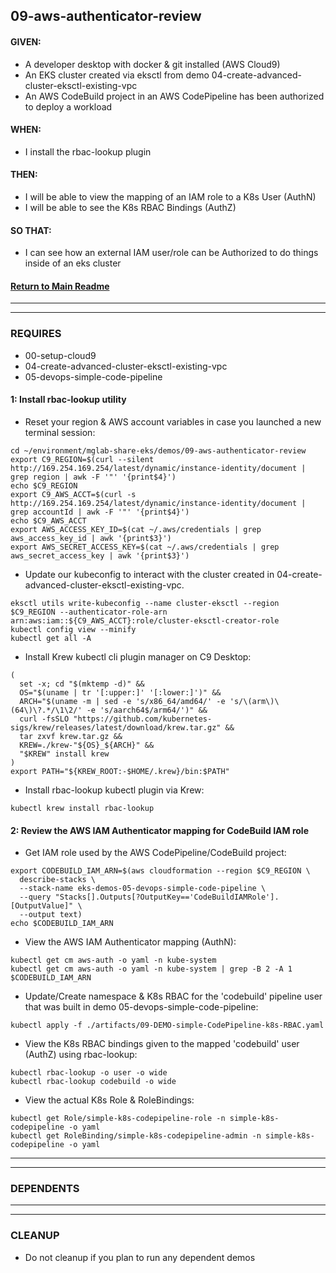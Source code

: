## 09-aws-authenticator-review
#### GIVEN:
  - A developer desktop with docker & git installed (AWS Cloud9)
  - An EKS cluster created via eksctl from demo 04-create-advanced-cluster-eksctl-existing-vpc
  - An AWS CodeBuild project in an AWS CodePipeline has been authorized to deploy a workload

#### WHEN:
  - I install the rbac-lookup plugin

#### THEN:
  - I will be able to view the mapping of an IAM role to a K8s User (AuthN)
  - I will be able to see the K8s RBAC Bindings (AuthZ)
#### SO THAT:
  - I can see how an external IAM user/role can be Authorized to do things inside of an eks cluster

#### [Return to Main Readme](https://github.com/virtmerlin/mglab-share-eks#demos)

---------------------------------------------------------------
---------------------------------------------------------------
### REQUIRES
- 00-setup-cloud9
- 04-create-advanced-cluster-eksctl-existing-vpc
- 05-devops-simple-code-pipeline

#### 1: Install rbac-lookup utility
- Reset your region & AWS account variables in case you launched a new terminal session:
```
cd ~/environment/mglab-share-eks/demos/09-aws-authenticator-review
export C9_REGION=$(curl --silent http://169.254.169.254/latest/dynamic/instance-identity/document |  grep region | awk -F '"' '{print$4}')
echo $C9_REGION
export C9_AWS_ACCT=$(curl -s http://169.254.169.254/latest/dynamic/instance-identity/document | grep accountId | awk -F '"' '{print$4}')
echo $C9_AWS_ACCT
export AWS_ACCESS_KEY_ID=$(cat ~/.aws/credentials | grep aws_access_key_id | awk '{print$3}')
export AWS_SECRET_ACCESS_KEY=$(cat ~/.aws/credentials | grep aws_secret_access_key | awk '{print$3}')
```
- Update our kubeconfig to interact with the cluster created in 04-create-advanced-cluster-eksctl-existing-vpc.
```
eksctl utils write-kubeconfig --name cluster-eksctl --region $C9_REGION --authenticator-role-arn arn:aws:iam::${C9_AWS_ACCT}:role/cluster-eksctl-creator-role
kubectl config view --minify
kubectl get all -A
```
- Install Krew kubectl cli plugin manager on C9 Desktop:
```
(
  set -x; cd "$(mktemp -d)" &&
  OS="$(uname | tr '[:upper:]' '[:lower:]')" &&
  ARCH="$(uname -m | sed -e 's/x86_64/amd64/' -e 's/\(arm\)\(64\)\?.*/\1\2/' -e 's/aarch64$/arm64/')" &&
  curl -fsSLO "https://github.com/kubernetes-sigs/krew/releases/latest/download/krew.tar.gz" &&
  tar zxvf krew.tar.gz &&
  KREW=./krew-"${OS}_${ARCH}" &&
  "$KREW" install krew
)
export PATH="${KREW_ROOT:-$HOME/.krew}/bin:$PATH"
```
- Install rbac-lookup kubectl plugin via Krew:
```
kubectl krew install rbac-lookup
```
#### 2: Review the AWS IAM Authenticator mapping for CodeBuild IAM role
- Get IAM role used by the AWS CodePipeline/CodeBuild project:
```
export CODEBUILD_IAM_ARN=$(aws cloudformation --region $C9_REGION \
  describe-stacks \
  --stack-name eks-demos-05-devops-simple-code-pipeline \
  --query "Stacks[].Outputs[?OutputKey=='CodeBuildIAMRole'].[OutputValue]" \
  --output text)
echo $CODEBUILD_IAM_ARN
```
- View the AWS IAM Authenticator mapping (AuthN):
```
kubectl get cm aws-auth -o yaml -n kube-system
kubectl get cm aws-auth -o yaml -n kube-system | grep -B 2 -A 1 $CODEBUILD_IAM_ARN
```
- Update/Create namespace & K8s RBAC for the 'codebuild' pipeline user that was built in demo 05-devops-simple-code-pipeline:
```
kubectl apply -f ./artifacts/09-DEMO-simple-CodePipeline-k8s-RBAC.yaml
```
- View the K8s RBAC bindings given to the mapped 'codebuild' user (AuthZ) using rbac-lookup:
```
kubectl rbac-lookup -o user -o wide
kubectl rbac-lookup codebuild -o wide
```
- View the actual K8s Role & RoleBindings:
```
kubectl get Role/simple-k8s-codepipeline-role -n simple-k8s-codepipeline -o yaml
kubectl get RoleBinding/simple-k8s-codepipeline-admin -n simple-k8s-codepipeline -o yaml
```

---------------------------------------------------------------
---------------------------------------------------------------
### DEPENDENTS

---------------------------------------------------------------
---------------------------------------------------------------
### CLEANUP
- Do not cleanup if you plan to run any dependent demos
